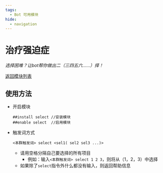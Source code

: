 ```yaml
---
tags:
  - Bot 可用模块
hide:
  - navigation
---
```


# 治疗强迫症

*选择困难？让bot帮你做出二（三四五六……）择！*

[返回模块列表](index.md)

## 使用方法
* 开启模块
	```text
	##install select //安装模块
	##enable select  //启用模块
	```
	
* 触发词方式
	```text
	<本群触发词> select <sel1( sel2 sel3 ...)>
	```

	* 请用空格分隔自己要选择的所有项目
		- 例如：输入`<本群触发词> select 1 2 3`，则将从（1，2，3）中选择
	* 如果除了`select`指令外什么都没有输入，则返回帮助信息